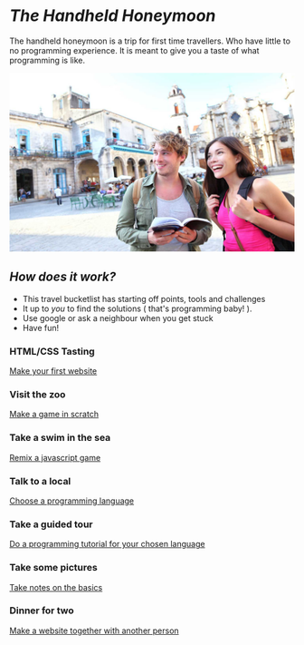 # *The Handheld Honeymoon*

The handheld honeymoon is a trip for first time travellers. Who have little to no programming experience. It is meant to give you a taste of what programming is like.

![Honeymoon](../images/city-trip.jpg)

## *How does it work?*

* This travel bucketlist has starting off points, tools and challenges
* It up to *you* to find the solutions ( that's programming baby! ).
* Use google or ask a neighbour when you get stuck
* Have fun!

### HTML/CSS Tasting
[Make your first website](./1.html-css-tasting.md)

### Visit the zoo
[Make a game in scratch](./2.visit-the-zoo.md)

### Take a swim in the sea
[Remix a javascript game](./3.take-a-swim-in-the-sea.md)

### Talk to a local
[Choose a programming language](./4.talk-to-a-local.md)

### Take a guided tour
[Do a programming tutorial for your chosen language](./5.take-a-guided-tour.md)

### Take some pictures

[Take notes on the basics](./6.take-some-pictures.md)

### Dinner for two

[Make a website together with another person](./7.dinner-for-two.md)

